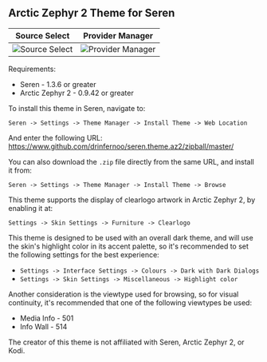 
## Arctic Zephyr 2 Theme for Seren
Source Select                                   | Provider Manager
:----------------------------------------------:|:-------------------------------------------------:
![Source Select](https://imgur.com/IDjD00d.jpg) | ![Provider Manager](https://imgur.com/r3EvhRq.jpg)

Requirements:
* Seren - 1.3.6 or greater
* Arctic Zephyr 2 - 0.9.42 or greater

To install this theme in Seren, navigate to:

`Seren -> Settings -> Theme Manager -> Install Theme -> Web Location`

And enter the following URL:
https://www.github.com/drinfernoo/seren.theme.az2/zipball/master/

You can also download the `.zip` file directly from the same URL, and install it from:

`Seren -> Settings -> Theme Manager -> Install Theme -> Browse`

This theme supports the display of clearlogo artwork in Arctic Zephyr 2, by enabling it at:

`Settings -> Skin Settings -> Furniture -> Clearlogo`

This theme is designed to be used with an overall dark theme, and will use the skin's highlight color in its accent palette, so it's recommended to set the following settings for the best experience:
* `Settings -> Interface Settings -> Colours -> Dark with Dark Dialogs`
* `Settings -> Skin Settings -> Miscellaneous -> Highlight color`

Another consideration is the viewtype used for browsing, so for visual continuity, it's recommended that one of the following viewtypes be used:
* Media Info - 501
* Info Wall - 514

The creator of this theme is not affiliated with Seren, Arctic Zephyr 2, or Kodi.